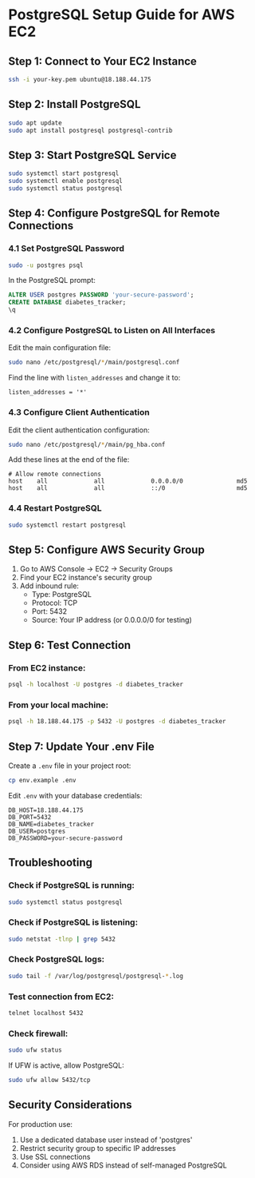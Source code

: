 # PostgreSQL Setup Guide for AWS EC2

## Step 1: Connect to Your EC2 Instance

```bash
ssh -i your-key.pem ubuntu@18.188.44.175
```

## Step 2: Install PostgreSQL

```bash
sudo apt update
sudo apt install postgresql postgresql-contrib
```

## Step 3: Start PostgreSQL Service

```bash
sudo systemctl start postgresql
sudo systemctl enable postgresql
sudo systemctl status postgresql
```

## Step 4: Configure PostgreSQL for Remote Connections

### 4.1 Set PostgreSQL Password

```bash
sudo -u postgres psql
```

In the PostgreSQL prompt:
```sql
ALTER USER postgres PASSWORD 'your-secure-password';
CREATE DATABASE diabetes_tracker;
\q
```

### 4.2 Configure PostgreSQL to Listen on All Interfaces

Edit the main configuration file:
```bash
sudo nano /etc/postgresql/*/main/postgresql.conf
```

Find the line with `listen_addresses` and change it to:
```
listen_addresses = '*'
```

### 4.3 Configure Client Authentication

Edit the client authentication configuration:
```bash
sudo nano /etc/postgresql/*/main/pg_hba.conf
```

Add these lines at the end of the file:
```
# Allow remote connections
host    all             all             0.0.0.0/0               md5
host    all             all             ::/0                    md5
```

### 4.4 Restart PostgreSQL

```bash
sudo systemctl restart postgresql
```

## Step 5: Configure AWS Security Group

1. Go to AWS Console → EC2 → Security Groups
2. Find your EC2 instance's security group
3. Add inbound rule:
   - Type: PostgreSQL
   - Protocol: TCP
   - Port: 5432
   - Source: Your IP address (or 0.0.0.0/0 for testing)

## Step 6: Test Connection

### From EC2 instance:
```bash
psql -h localhost -U postgres -d diabetes_tracker
```

### From your local machine:
```bash
psql -h 18.188.44.175 -p 5432 -U postgres -d diabetes_tracker
```

## Step 7: Update Your .env File

Create a `.env` file in your project root:
```bash
cp env.example .env
```

Edit `.env` with your database credentials:
```
DB_HOST=18.188.44.175
DB_PORT=5432
DB_NAME=diabetes_tracker
DB_USER=postgres
DB_PASSWORD=your-secure-password
```

## Troubleshooting

### Check if PostgreSQL is running:
```bash
sudo systemctl status postgresql
```

### Check if PostgreSQL is listening:
```bash
sudo netstat -tlnp | grep 5432
```

### Check PostgreSQL logs:
```bash
sudo tail -f /var/log/postgresql/postgresql-*.log
```

### Test connection from EC2:
```bash
telnet localhost 5432
```

### Check firewall:
```bash
sudo ufw status
```

If UFW is active, allow PostgreSQL:
```bash
sudo ufw allow 5432/tcp
```

## Security Considerations

For production use:
1. Use a dedicated database user instead of 'postgres'
2. Restrict security group to specific IP addresses
3. Use SSL connections
4. Consider using AWS RDS instead of self-managed PostgreSQL 